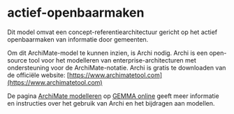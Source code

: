 # actief-openbaarmaken
Dit model omvat een concept-referentiearchitectuur gericht op het actief openbaarmaken van informatie door gemeenten.

Om dit ArchiMate-model te kunnen inzien, is Archi nodig. Archi is een open-source tool voor het modelleren van enterprise-architecturen met ondersteuning voor de ArchiMate-notatie. Archi is gratis te downloaden van de officiële website: [https://www.archimatetool.com](https://www.archimatetool.com)

De pagina [ArchiMate modelleren](https://www.gemmaonline.nl/index.php/ArchiMate_modelleren) op [GEMMA online](https://www.gemmaonline.nl/) geeft meer informatie en instructies over het gebruik van Archi en het bijdragen aan modellen.
